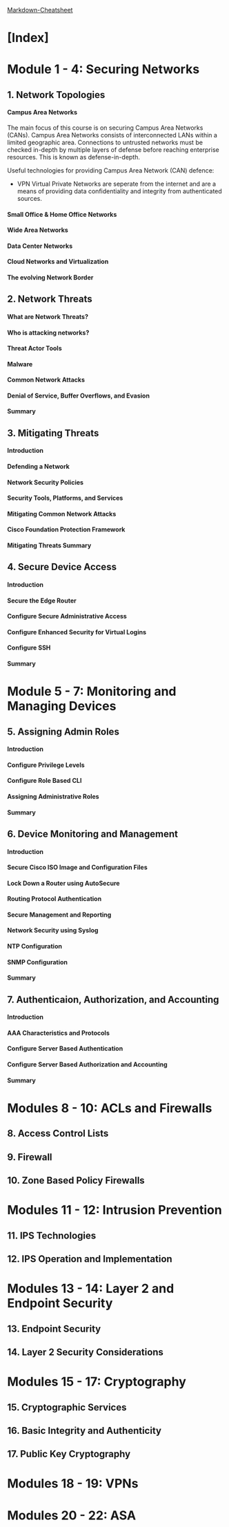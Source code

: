 [Markdown-Cheatsheet](https://www.markdownguide.org/cheat-sheet/)

# [Index]
# Module 1 - 4: Securing Networks
## 1. Network Topologies
#### Campus Area Networks
The main focus of this course is on securing Campus Area Networks (CANs). Campus Area Networks consists of interconnected LANs within a limited geographic area. Connections to untrusted networks must be checked in-depth by multiple layers of defense before reaching enterprise resources. This is known as defense-in-depth.

Useful technologies for providing Campus Area Network (CAN) defence:
- VPN
Virtual Private Networks are seperate from the internet and are a means of providing data confidentiality and integrity from authenticated sources.
#### Small Office & Home Office Networks
#### Wide Area Networks
#### Data Center Networks
#### Cloud Networks and Virtualization
#### The evolving Network Border

## 2. Network Threats
#### What are Network Threats?
#### Who is attacking networks?
#### Threat Actor Tools
#### Malware
#### Common Network Attacks
#### Denial of Service, Buffer Overflows, and Evasion
#### Summary

## 3. Mitigating Threats
#### Introduction
#### Defending a Network
#### Network Security Policies
#### Security Tools, Platforms, and Services
#### Mitigating Common Network Attacks
#### Cisco Foundation Protection Framework
#### Mitigating Threats Summary

## 4. Secure Device Access
#### Introduction
#### Secure the Edge Router
#### Configure Secure Administrative Access
#### Configure Enhanced Security for Virtual Logins
#### Configure SSH
#### Summary

# Module 5 - 7: Monitoring and Managing Devices
## 5. Assigning Admin Roles
#### Introduction
#### Configure Privilege Levels
#### Configure Role Based CLI
#### Assigning Administrative Roles
#### Summary

## 6. Device Monitoring and Management
#### Introduction
#### Secure Cisco ISO Image and Configuration Files
#### Lock Down a Router using AutoSecure
#### Routing Protocol Authentication
#### Secure Management and Reporting
#### Network Security using Syslog
#### NTP Configuration
#### SNMP Configuration
#### Summary

## 7. Authenticaion, Authorization, and Accounting
#### Introduction
#### AAA Characteristics and Protocols
#### Configure Server Based Authentication
#### Configure Server Based Authorization and Accounting
#### Summary

# Modules 8 - 10: ACLs and Firewalls
## 8. Access Control Lists
## 9. Firewall
## 10. Zone Based Policy Firewalls

# Modules 11 - 12: Intrusion Prevention
## 11. IPS Technologies
## 12. IPS Operation and Implementation

# Modules 13 - 14: Layer 2 and Endpoint Security
## 13. Endpoint Security
## 14. Layer 2 Security Considerations

# Modules 15 - 17: Cryptography
## 15. Cryptographic Services
## 16. Basic Integrity and Authenticity
## 17. Public Key Cryptography

# Modules 18 - 19: VPNs


# Modules 20 - 22: ASA

